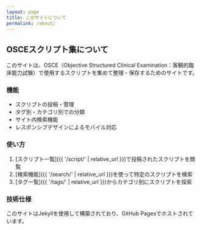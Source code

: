 ```yaml
---
layout: page
title: このサイトについて
permalink: /about/
---
```


## OSCEスクリプト集について

このサイトは、OSCE（Objective Structured Clinical Examination：客観的臨床能力試験）で使用するスクリプトを集めて整理・保存するためのサイトです。

### 機能

- スクリプトの投稿・管理
- タグ別・カテゴリ別での分類
- サイト内検索機能
- レスポンシブデザインによるモバイル対応

### 使い方

1. [スクリプト一覧]({{ '/script/' | relative_url }})で投稿されたスクリプトを閲覧
2. [検索機能]({{ '/search/' | relative_url }})を使って特定のスクリプトを検索
3. [タグ一覧]({{ '/tags/' | relative_url }})からカテゴリ別にスクリプトを探索

### 技術仕様

このサイトはJekyllを使用して構築されており、GitHub Pagesでホストされています。
